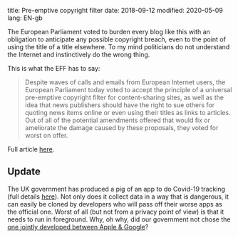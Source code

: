 title: Pre-emptive copyright filter
date: 2018-09-12
modified: 2020-05-09
lang: EN-gb

The European Parliament voted to burden every blog like this with an obligation to anticipate any possible copyright breach, even to the point of using the title of a title elsewhere.
To my mind politicians do not understand the Internet and instinctively do the wrong thing. 

This is what the EFF has to say:
> Despite waves of calls and emails from European Internet users, the European Parliament today voted to accept the principle of a universal pre-emptive copyright filter for content-sharing sites, as well as the idea that news publishers should have the right to sue others for quoting news items online  or even using their titles as links to articles. Out of all of the potential amendments offered that would fix or ameliorate the damage caused by these proposals, they voted for worst on offer.

Full article [here](https://www.eff.org/deeplinks/2018/09/new-copyright-powers-new-terrorist-content-regulations-grim-day-digital-rights).

## Update

The UK government has produced a pig of an app to do Covid-19 tracking (full details [here](https://privacyinternational.org/long-read/3752/coronavirus-tracking-uk-what-we-know-so-far)). Not only does it collect data in a way that is dangerous, it can easily be cloned by developers who will pass off their worse apps as the official one. Worst of all (but not from a privacy point of view) is that it needs to run in foreground. Why, oh why, did our government not chose the [one jointly developed between Apple & Google](https://www.cnet.com/news/apple-google-announce-new-privacy-features-for-coronavirus-tracking-tech/)?
